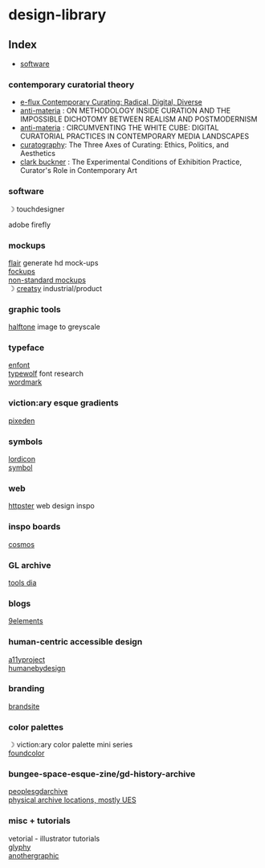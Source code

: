 # design-library

## Index
* [software](#software)


### contemporary curatorial theory 
* [e-flux Contemporary Curating: Radical, Digital, Diverse](https://www.e-flux.com/announcements/447157/contemporary-curating-radical-digital-diverse/)
* [anti-materia](https://anti-materia.org/on-methodology-inside-curation-and-the-impossible-dichotomy-between-realism-and-postmodernism) :  ON METHODOLOGY INSIDE CURATION AND THE IMPOSSIBLE DICHOTOMY BETWEEN REALISM AND POSTMODERNISM
* [anti-materia](https://anti-materia.org/circumventing-the-white-cube) :  CIRCUMVENTING THE WHITE CUBE: DIGITAL CURATORIAL PRACTICES IN CONTEMPORARY MEDIA LANDSCAPES
* [curatography](https://curatography.org/6-3-en/): The Three Axes of Curating: Ethics, Politics, and Aesthetics
* [clark buckner](http://clarkbuckner.com/clarkbuckner/276) : The Experimental Conditions of Exhibition Practice, Curator's Role in Contemporary Art 


### software 
☽ touchdesigner

adobe firefly 

### mockups 
[flair](https://flair.ai) generate hd mock-ups\
[fockups](https://fockups.com)\
[non-standard mockups](https://products.ls.graphics/longscroll-mockups)\
☽ [creatsy](https://creatsy.com) industrial/product

### graphic tools 
[halftone](https://halftone.xoihazard.com) image to greyscale

### typeface 
[enfont](https://enfont.javierarce.com)\
[typewolf](https://www.typewolf.com) font research\
[wordmark](https://wordmark.it)

### viction:ary esque gradients 
[pixeden](https://pixeden.com)

### symbols 
[lordicon](https://lordicon.com)\
[symbol](https://symbol.wtf)

### web 
[httpster](https://httpster.net) web design inspo

### inspo boards 
[cosmos](https://www.cosmos.so)  


### GL archive 
[tools dia](https://tools.dia.tv)

### blogs 
[9elements](https://9elements.com/blog/)

### human-centric accessible design 
[a11yproject](https://a11yproject.com)\
[humanebydesign](https://humanebydesign.com)


### branding
[brandsite](https://brandsite.design)


### color palettes
☽ viction:ary color palette mini series\
[foundcolor](https://foundcolor.co)

### bungee-space-esque-zine/gd-history-archive
[peoplesgdarchive](https://peoplesgdarchive.org)\
[physical archive locations, mostly UES](https://www.aiga.org/resources/design-history-resources-and-archives)


### misc + tutorials 
vetorial - illustrator tutorials\
[glyphy](https://glyphy.io)\
[anothergraphic](https://anothergraphic)

